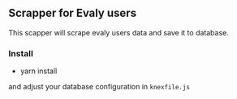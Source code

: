 ## Scrapper for Evaly users

This scapper will scrape evaly users data and save it to database.

### Install

- yarn install

and adjust your database configuration in `knexfile.js`

